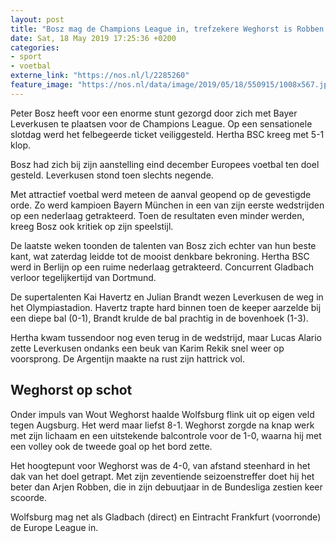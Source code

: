 ```yaml
---
layout: post
title: "Bosz mag de Champions League in, trefzekere Weghorst is Robben voorbij"
date: Sat, 18 May 2019 17:25:36 +0200
categories: 
- sport 
- voetbal 
externe_link: "https://nos.nl/l/2285260"
feature_image: "https://nos.nl/data/image/2019/05/18/550915/1008x567.jpg"
---
```


<p>Peter Bosz heeft voor een enorme stunt gezorgd door zich met Bayer Leverkusen te plaatsen voor de Champions League. Op een sensationele slotdag werd het felbegeerde ticket veiliggesteld. Hertha BSC kreeg met 5-1 klop.</p>
<p>Bosz had zich bij zijn aanstelling eind december Europees voetbal ten doel gesteld. Leverkusen stond toen slechts negende.</p>
<p>Met attractief voetbal werd meteen de aanval geopend op de gevestigde orde. Zo werd kampioen Bayern München in een van zijn eerste wedstrijden op een nederlaag getrakteerd. Toen de resultaten even minder werden, kreeg Bosz ook kritiek op zijn speelstijl.</p>
<p>De laatste weken toonden de talenten van Bosz zich echter van hun beste kant, wat zaterdag leidde tot de mooist denkbare bekroning. Hertha BSC werd in Berlijn op een ruime nederlaag getrakteerd. Concurrent Gladbach verloor tegelijkertijd van Dortmund.</p>
<p>De supertalenten Kai Havertz en Julian Brandt wezen Leverkusen de weg in het Olympiastadion. Havertz trapte hard binnen toen de keeper aarzelde bij een diepe bal (0-1), Brandt krulde de bal prachtig in de bovenhoek (1-3).</p>
<p>Hertha kwam tussendoor nog even terug in de wedstrijd, maar Lucas Alario zette Leverkusen ondanks een beuk van Karim Rekik snel weer op voorsprong. De Argentijn maakte na rust zijn hattrick vol.</p>
<h2>Weghorst op schot</h2>
<p>Onder impuls van Wout Weghorst haalde Wolfsburg flink uit op eigen veld tegen Augsburg. Het werd maar liefst 8-1. Weghorst zorgde na knap werk met zijn lichaam en een uitstekende balcontrole voor de 1-0, waarna hij met een volley ook de tweede goal op het bord zette.</p>
<p>Het hoogtepunt voor Weghorst was de 4-0, van afstand steenhard in het dak van het doel getrapt. Met zijn zeventiende seizoenstreffer doet hij het beter dan Arjen Robben, die in zijn debuutjaar in de Bundesliga zestien keer scoorde.</p>
<p>Wolfsburg mag net als Gladbach (direct) en Eintracht Frankfurt (voorronde) de Europe League in.</p>
